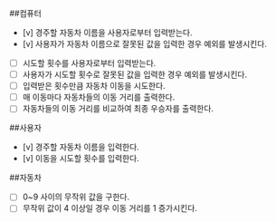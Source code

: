 ##컴퓨터

- [v] 경주할 자동차 이름을 사용자로부터 입력받는다.
- [v] 사용자가 자동차 이름으로 잘못된 값을 입력한 경우 예외를 발생시킨다.
- [ ] 시도할 횟수를 사용자로부터 입력받는다.
- [ ] 사용자가 시도할 횟수로 잘못된 값을 입력한 경우 예외를 발생시킨다.
- [ ] 입력받은 횟수만큼 자동차 이동을 시도한다.
- [ ] 매 이동마다 자동차들의 이동 거리를 출력한다.
- [ ] 자동차들의 이동 거리를 비교하여 최종 우승자를 출력한다.

##사용자

- [v] 경주할 자동차 이름을 입력한다.
- [v] 이동을 시도할 횟수를 입력한다.

##자동차

- [ ] 0~9 사이의 무작위 값을 구한다.
- [ ] 무작위 값이 4 이상일 경우 이동 거리를 1 증가시킨다.
